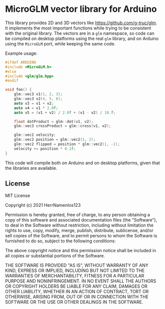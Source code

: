 # MicroGLM vector library for Arduino

This library provides 2D and 3D vectors like https://github.com/g-truc/glm.
It implements the most important functions while trying to be consistent
with the original library. The vectors are in a `glm` namespace, so code can 
be compiled on desktop platforms using the real `glm` library, and on Arduino 
using the `MicroGLM` port, while keeping the same code.

Example usage:
```cpp
#ifdef ARDUINO
#include <MicroGLM.h>
#else
#include <glm/glm.hpp>
#endif

void foo() {
    glm::vec3 v1(1, 2, 3);
    glm::vec3 v2(4, 5, 6);
    auto v3 = v1 + v2;
    auto v4 = v1 * 2.0f;
    auto v5 = (v1 + v2) / 2.0f + (v1 - v2) / 10.f;

    float dotProduct = glm::dot(v1, v2);
    glm::vec3 crossProduct = glm::cross(v1, v2);

    glm::vec2 velocity;
    glm::vec2 position = glm::vec2(1, 2);
    glm::vec2 flipped = position * glm::vec2(1, -1);
    velocity += position * 0.1f;
}
```

This code will compile both on Arduino and on desktop platforms, given that
the libraries are available.

## License

MIT License

Copyright (c) 2021 HerrNamenlos123

Permission is hereby granted, free of charge, to any person obtaining a copy
of this software and associated documentation files (the "Software"), to deal
in the Software without restriction, including without limitation the rights
to use, copy, modify, merge, publish, distribute, sublicense, and/or sell
copies of the Software, and to permit persons to whom the Software is
furnished to do so, subject to the following conditions:

The above copyright notice and this permission notice shall be included in all
copies or substantial portions of the Software.

THE SOFTWARE IS PROVIDED "AS IS", WITHOUT WARRANTY OF ANY KIND, EXPRESS OR
IMPLIED, INCLUDING BUT NOT LIMITED TO THE WARRANTIES OF MERCHANTABILITY,
FITNESS FOR A PARTICULAR PURPOSE AND NONINFRINGEMENT. IN NO EVENT SHALL THE
AUTHORS OR COPYRIGHT HOLDERS BE LIABLE FOR ANY CLAIM, DAMAGES OR OTHER
LIABILITY, WHETHER IN AN ACTION OF CONTRACT, TORT OR OTHERWISE, ARISING FROM,
OUT OF OR IN CONNECTION WITH THE SOFTWARE OR THE USE OR OTHER DEALINGS IN THE
SOFTWARE.
